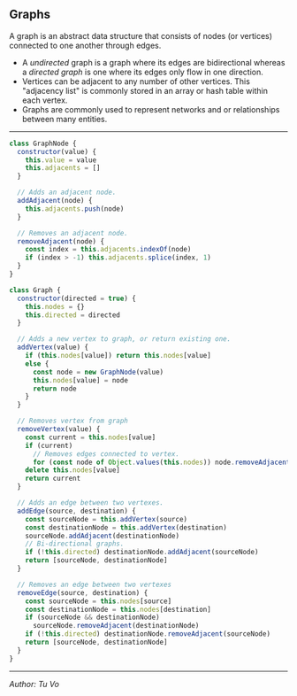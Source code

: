 ## Graphs

A graph is an abstract data structure that consists of nodes (or vertices) connected to one another through edges.

- A _undirected_ graph is a graph where its edges are bidirectional whereas a _directed graph_ is one where its edges only flow in one direction.
- Vertices can be adjacent to any number of other vertices. This "adjacency list" is commonly stored in an array or hash table within each vertex.
- Graphs are commonly used to represent networks and or relationships between many entities.

---

```js
class GraphNode {
  constructor(value) {
    this.value = value
    this.adjacents = []
  }

  // Adds an adjacent node.
  addAdjacent(node) {
    this.adjacents.push(node)
  }

  // Removes an adjacent node.
  removeAdjacent(node) {
    const index = this.adjacents.indexOf(node)
    if (index > -1) this.adjacents.splice(index, 1)
  }
}

class Graph {
  constructor(directed = true) {
    this.nodes = {}
    this.directed = directed
  }

  // Adds a new vertex to graph, or return existing one.
  addVertex(value) {
    if (this.nodes[value]) return this.nodes[value]
    else {
      const node = new GraphNode(value)
      this.nodes[value] = node
      return node
    }
  }

  // Removes vertex from graph
  removeVertex(value) {
    const current = this.nodes[value]
    if (current)
      // Removes edges connected to vertex.
      for (const node of Object.values(this.nodes)) node.removeAdjacent(current)
    delete this.nodes[value]
    return current
  }

  // Adds an edge between two vertexes.
  addEdge(source, destination) {
    const sourceNode = this.addVertex(source)
    const destinationNode = this.addVertex(destination)
    sourceNode.addAdjacent(destinationNode)
    // Bi-directional graphs.
    if (!this.directed) destinationNode.addAdjacent(sourceNode)
    return [sourceNode, destinationNode]
  }

  // Removes an edge between two vertexes
  removeEdge(source, destination) {
    const sourceNode = this.nodes[source]
    const destinationNode = this.nodes[destination]
    if (sourceNode && destinationNode)
      sourceNode.removeAdjacent(destinationNode)
    if (!this.directed) destinationNode.removeAdjacent(sourceNode)
    return [sourceNode, destinationNode]
  }
}
```

---

_Author: Tu Vo_
